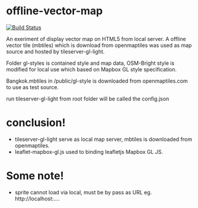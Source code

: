 # offline-vector-map

[![Build Status](https://travis-ci.org/joemccann/dillinger.svg?branch=master)](https://travis-ci.org/joemccann/dillinger)

An exeriment of display vector map on HTML5 from local server. A offline vector tile (mbtiles) which is download from openmaptiles was used as map source and hosted by tileserver-gl-light. 

Folder gl-styles is contained style and map data, OSM-Bright style is modified for local use which based on Mapbox GL style specification. 

Bangkok.mbtiles in /public/gl-style is downloaded from openmaptiles.com to use as test source.

run tileserver-gl-light from root folder will be called the config.json 

# conclusion!
  - tileserver-gl-light serve as local map server, mbtiles is downloaded from openmaptiles.  
  - leaflet-mapbox-gl.js used to binding leafletjs Mapbox GL JS.

# Some note!

  - sprite cannot load via local, must be by pass as URL eg. http://localhost:....

